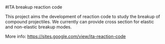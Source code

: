 #ITA breakup reaction code

This project aims the development of reaction code to study the breakup of compound projectiles. We currently can provide cross section for elastic and non-elastic breakup modes.

More info: https://sites.google.com/view/ita-reaction-code
